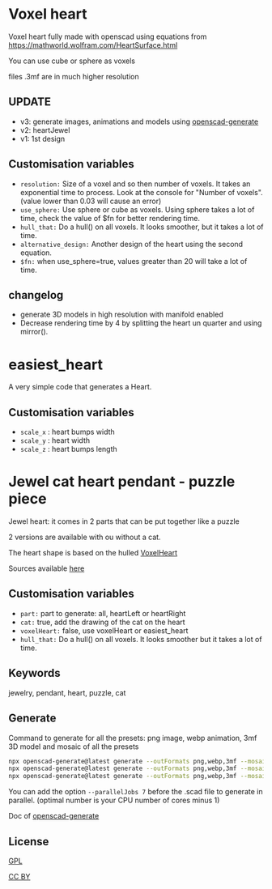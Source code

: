 # Voxel heart

Voxel heart fully made with openscad using equations from https://mathworld.wolfram.com/HeartSurface.html

You can use cube or sphere as voxels

files .3mf are in much higher resolution

## UPDATE

- v3: generate images, animations and models
  using [openscad-generate](https://github.com/yannickbattail/openscad-generate)
- v2: heartJewel
- v1: 1st design

## Customisation variables

- `resolution:` Size of a voxel and so then number of voxels. It takes an exponential time to process. Look at the
  console for "Number of voxels". (value lower than 0.03 will cause an error)
- `use_sphere:` Use sphere or cube as voxels. Using sphere takes a lot of time, check the value of $fn for better
  rendering time.
- `hull_that:` Do a hull() on all voxels. It looks smoother, but it takes a lot of time.
- `alternative_design:` Another design of the heart using the second equation.
- `$fn:` when use_sphere=true, values greater than 20 will take a lot of time.

## changelog

- generate 3D models in high resolution with manifold enabled
- Decrease rendering time by 4 by splitting the heart un quarter and using mirror().

# easiest_heart

A very simple code that generates a Heart.

## Customisation variables

- `scale_x` : heart bumps width
- `scale_y` : heart width
- `scale_z` : heart bumps length

# Jewel cat heart pendant - puzzle piece

Jewel heart: it comes in 2 parts that can be put together like a puzzle

2 versions are available with ou without a cat.

The heart shape is based on the hulled [VoxelHeart](https://www.thingiverse.com/thing:5635344)

Sources available [here](https://github.com/yannickbattail/openscad-models/tree/main/VoxelHeart)

## Customisation variables

- `part:` part to generate: all, heartLeft or heartRight
- `cat:` true, add the drawing of the cat on the heart
- `voxelHeart:` false, use voxelHeart or easiest_heart
- `hull_that:` Do a hull() on all voxels. It looks smoother but it takes a lot of time.

## Keywords

jewelry, pendant, heart, puzzle, cat

## Generate

Command to generate for all the presets: png image, webp animation, 3mf 3D model and mosaic of all the presets

```bash
npx openscad-generate@latest generate --outFormats png,webp,3mf --mosaicFormat 2,1 --configFile EasiestHeart.yaml ./EasiestHeart.scad
npx openscad-generate@latest generate --outFormats png,webp,3mf --mosaicFormat 3,2 --configFile VoxelHeart.yaml ./VoxelHeart.scad
npx openscad-generate@latest generate --outFormats png,webp,3mf --mosaicFormat 3,2 --configFile heartJewel.yaml ./heartJewel.scad
```

You can add the option `--parallelJobs 7` before the .scad file to generate in parallel. (optimal number is your CPU
number of cores minus 1)

Doc of [openscad-generate](https://github.com/yannickbattail/openscad-generate)

## License

[GPL](https://www.gnu.org/licenses/gpl-3.0.html)

[CC BY](https://creativecommons.org/licenses/by/4.0/)
